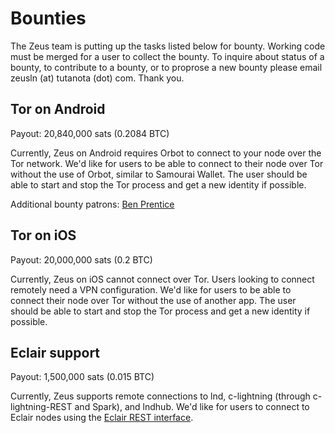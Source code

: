 # Bounties

The Zeus team is putting up the tasks listed below for bounty. Working code must be merged for a user to collect the bounty. To inquire about status of a bounty, to contribute to a bounty, or to proprose a new bounty please email zeusln (at) tutanota (dot) com. Thank you.

## Tor on Android
Payout: 20,840,000 sats (0.2084 BTC)

Currently, Zeus on Android requires Orbot to connect to your node over the Tor network. We'd like for users to be able to connect to their node over Tor without the use of Orbot, similar to Samourai Wallet. The user should be able to start and stop the Tor process and get a new identity if possible.

Additional bounty patrons: [Ben Prentice](https://twitter.com/mrcoolbp)

## Tor on iOS
Payout: 20,000,000 sats (0.2 BTC)

Currently, Zeus on iOS cannot connect over Tor. Users looking to connect remotely need a VPN configuration. We'd like for users to be able to connect their node over Tor without the use of another app. The user should be able to start and stop the Tor process and get a new identity if possible.

## Eclair support
Payout: 1,500,000 sats (0.015 BTC)

Currently, Zeus supports remote connections to lnd, c-lightning (through c-lightning-REST and Spark), and lndhub. We'd like for users to connect to Eclair nodes using the [Eclair REST interface](https://acinq.github.io/eclair/).
